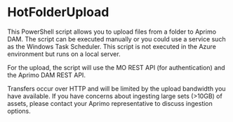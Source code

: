 # HotFolderUpload

This PowerShell script allows you to upload files from a folder to Aprimo DAM. The script can be executed manually or you could use a service such as the Windows Task Scheduler. This script is not executed in the Azure environment but runs on a local server.

For the upload, the script will use the MO REST API (for authentication) and the Aprimo DAM REST API.

Transfers occur over HTTP and will be limited by the upload bandwidth you have available. If you have concerns about ingesting large sets (>10GB) of assets, please contact your Aprimo representative to discuss ingestion options.
